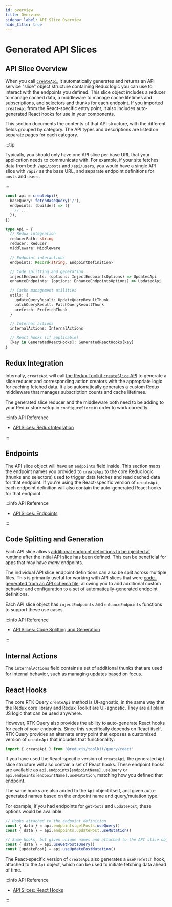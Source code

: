 ```yaml
---
id: overview
title: Overview
sidebar_label: API Slice Overview
hide_title: true
---
```


# Generated API Slices

## API Slice Overview

When you call [`createApi`](../createApi.md), it automatically generates and returns an API service "slice" object structure containing Redux logic you can use to interact with the endpoints you defined. This slice object includes a reducer to manage cached data, a middleware to manage cache lifetimes and subscriptions, and selectors and thunks for each endpoint. If you imported `createApi` from the React-specific entry point, it also includes auto-generated React hooks for use in your components.

This section documents the contents of that API structure, with the different fields grouped by category. The API types and descriptions are listed on separate pages for each category.

:::tip

Typically, you should only have one API slice per base URL that your application needs to communicate with. For example, if your site fetches data from both `/api/posts` and `/api/users`, you would have a single API slice with `/api/` as the base URL, and separate endpoint definitions for `posts` and `users`.

:::

```ts title="API Slice Contents"
const api = createApi({
  baseQuery: fetchBaseQuery('/'),
  endpoints: (builder) => ({
    // ...
  }),
})

type Api = {
  // Redux integration
  reducerPath: string
  reducer: Reducer
  middleware: Middleware

  // Endpoint interactions
  endpoints: Record<string, EndpointDefinition>

  // Code splitting and generation
  injectEndpoints: (options: InjectEndpointsOptions) => UpdatedApi
  enhanceEndpoints: (options: EnhanceEndpointsOptions) => UpdatedApi

  // Cache management utilities
  utils: {
    updateQueryResult: UpdateQueryResultThunk
    patchQueryResult: PatchQueryResultThunk
    prefetch: PrefetchThunk
  }

  // Internal actions
  internalActions: InternalActions

  // React hooks (if applicable)
  [key in GeneratedReactHooks]: GeneratedReactHooks[key]
}
```

## Redux Integration

Internally, `createApi` will call [the Redux Toolkit `createSlice` API](https://redux-toolkit.js.org/api/createSlice) to generate a slice reducer and corresponding action creators with the appropriate logic for caching fetched data. It also automatically generates a custom Redux middleware that manages subscription counts and cache lifetimes.

The generated slice reducer and the middleware both need to be adding to your Redux store setup in `configureStore` in order to work correctly.

:::info API Reference

- [API Slices: Redux Integration](./redux-integration.md)

:::

## Endpoints

The API slice object will have an `endpoints` field inside. This section maps the endpoint names you provided to `createApi` to the core Redux logic (thunks and selectors) used to trigger data fetches and read cached data for that endpoint. If you're using the React-specific version of `createApi`, each endpoint definition will also contain the auto-generated React hooks for that endpoint.

:::info API Reference

- [API Slices: Endpoints](./endpoints.md)

:::

## Code Splitting and Generation

Each API slice allows [additional endpoint definitions to be injected at runtime](../../../usage/rtk-query/code-splitting.mdx) after the initial API slice has been defined. This can be beneficial for apps that may have _many_ endpoints.

The individual API slice endpoint definitions can also be split across multiple files. This is primarily useful for working with API slices that were [code-generated from an API schema file](../../../usage/rtk-query/code-generation.mdx), allowing you to add additional custom behavior and configuration to a set of automatically-generated endpoint definitions.

Each API slice object has `injectEndpoints` and `enhanceEndpoints` functions to support these use cases.

:::info API Reference

- [API Slices: Code Splitting and Generation](./code-splitting.md)

:::

## Internal Actions

The `internalActions` field contains a set of additional thunks that are used for internal behavior, such as managing updates based on focus.

## React Hooks

The core RTK Query `createApi` method is UI-agnostic, in the same way that the Redux core library and Redux Toolkit are UI-agnostic. They are all plain JS logic that can be used anywhere.

However, RTK Query also provides the ability to auto-generate React hooks for each of your endpoints. Since this specifically depends on React itself, RTK Query provides an alternate entry point that exposes a customized version of `createApi` that includes that functionality:

```js
import { createApi } from '@reduxjs/toolkit/query/react'
```

If you have used the React-specific version of `createApi`, the generated `Api` slice structure will also contain a set of React hooks. These endpoint hooks are available as `api.endpoints[endpointName].useQuery` or `api.endpoints[endpointName].useMutation`, matching how you defined that endpoint.

The same hooks are also added to the `Api` object itself, and given auto-generated names based on the endpoint name and query/mutation type.

For example, if you had endpoints for `getPosts` and `updatePost`, these options would be available:

```ts title="Generated React Hook names"
// Hooks attached to the endpoint definition
const { data } = api.endpoints.getPosts.useQuery()
const { data } = api.endpoints.updatePost.useMutation()

// Same hooks, but given unique names and attached to the API slice object
const { data } = api.useGetPostsQuery()
const [updatePost] = api.useUpdatePostMutation()
```

The React-specific version of `createApi` also generates a `usePrefetch` hook, attached to the `Api` object, which can be used to initiate fetching data ahead of time.

:::info API Reference

- [API Slices: React Hooks](./hooks.md)

:::
